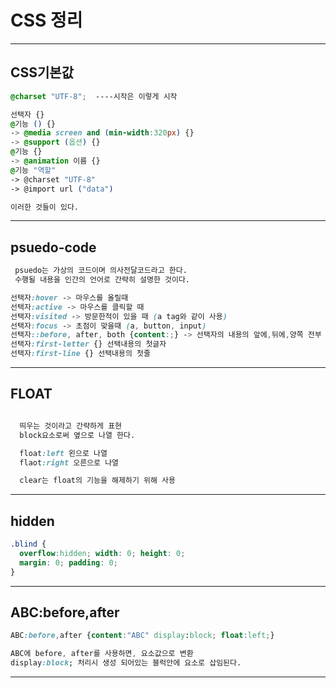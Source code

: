 # CSS 정리
---
## CSS기본값
```CSS
@charset "UTF-8";  ----시작은 이렇게 시작

선택자 {}
@기능 () {}
-> @media screen and (min-width:320px) {}
-> @support (옵션) {}
@기능 {}
-> @animation 이름 {}
@기능 "역할"
-> @charset "UTF-8"
-> @import url ("data")

이러한 것들이 있다.

```
---
## psuedo-code
``` css
 psuedo는 가상의 코드이며 의사전달코드라고 한다.
 수행될 내용을 인간의 언어로 간략히 설명한 것이다.

선택자:hover -> 마우스를 올릴때
선택자:active -> 마우스를 클릭할 때
선택자:visited -> 방문한적이 있을 때 (a tag와 같이 사용)
선택자:focus -> 초점이 맞을때 (a, button, input)
선택자::before, after, both {content:;} -> 선택자의 내용의 앞에,뒤에,양쪽 전부
선택자:first-letter {} 선택내용의 첫글자
선택자:first-line {} 선택내용의 첫줄
```
---

## FLOAT
```css

  띄우는 것이라고 간략하게 표현
  block요소로써 옆으로 나열 한다.

  float:left 왼으로 나열
  flaot:right 오른으로 나열

  clear는 float의 기능을 해제하기 위해 사용
  ```
  ---

## hidden 
``` css
.blind { 
  overflow:hidden; width: 0; height: 0; 
  margin: 0; padding: 0;
}
```
---

## ABC:before,after
``` CSS
ABC:before,after {content:"ABC" display:block; float:left;}

ABC에 before, after를 사용하면, 요소값으로 변환 
display:block; 처리시 생성 되어있는 블럭안에 요소로 삽임된다.
```
---



